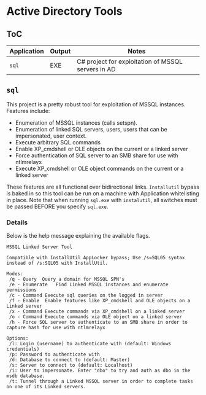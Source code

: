 # Active Directory Tools

## ToC

| Application | Output | Notes |
| ----------- | ------ | ----- |
| `sql` | EXE | C# project for exploitation of MSSQL servers in AD |

## `sql`

This project is a pretty robust tool for exploitation of MSSQL instances.  Features include:
- Enumeration of MSSQL instances (calls setspn).
- Enumeration of linked SQL servers, users, users that can be impersonated, user context.
- Execute arbitrary SQL commands
- Enable XP_cmdshell or OLE objects on the current or a linked server
- Force authentication of SQL server to an SMB share for use with ntlmrelayx
- Execute XP_cmdshell or OLE object commands on the current or a linked server

These features are all functional over bidirectional links.
`Installutil` bypass is baked in so this tool can be run on a machine with Application whitelisting in place. Note that when running `sql.exe` with `instalutil`, all switches must be passed BEFORE you specify `sql.exe`.

### Details
Below is the help message explaining the available flags.
```
MSSQL Linked Server Tool

Compatible with InstallUtil AppLocker bypass; Use /s=SQL05 syntax instead of /s:SQL05 with InstallUtil.

Modes:
 /q - Query  Query a domain for MSSQL SPN's
 /e - Enumerate   Find Linked MSSQL instances and enumerate permissions
 /c - Command Execute sql queries on the logged in server
 /f - Enable  Enable features like XP_cmdshell and OLE objects on a Linked server
 /x - Command Execute commands via XP_cmdshell on a linked server
 /o - Command Execute commands via OLE object on a linked server
 /h - Force SQL server to authenticate to an SMB share in order to capture hash for use with ntlmrelayx

Options:
 /l: Login (username) to authenticate with (default: Windows credentials)
 /p: Password to authenticate with
 /d: Database to connect to (default: Master)
 /s: Server to connect to (default: Localhost)
 /i: User to impersonate. Enter "dbo" to try and auth as dbo in the msdb database.
 /t: Tunnel through a Linked MSSQL server in order to complete tasks on one of its Linked servers.
```

